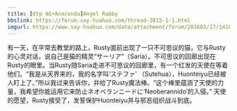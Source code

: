 ```yaml
---
title: [dtp AG•Anaconda]Angel Rabby
bbslink: https://forum.say-huahuo.com/thread-3815-1-1.html
imgurl: https://www.say-huahuo.com/data/attachment/forum/201603/17/141831soa3o1fit1lzlf1l.png
---
```


有一天，在平常去教堂的路上，Rusty面前出现了一只不可思议的猫，它与Rusty的心灵对话，说自己是猫的精灵“サーリア”（Saria）。不可思议的回廊出现在Rusty的眼里。当Rusty随Saria走进不可思议的回廊里，有一个红发的天使在等着他们。“我是从天界来的，我的名字叫‘ステファ’ （Sutehua），Huonteiyu已经被人盯上了。”所以我过来告诉你，并给了Rusty魔法棒。“这个棒里蕴涵了天使的力量，我希望你能运用它来防止ネオベランニードに‘Neoberannido’的入侵。”
天使的愿望，Rusty接受了，发誓保护Huonteiyu并与邪恶组织战斗到底。<!--more-->
